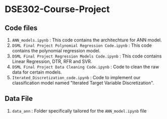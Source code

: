 # DSE302-Course-Project

## Code files

1. `ANN_models.ipynb` : This code contains the architechture for ANN model.
2. `DSML Final Project Polynomial Regression Code.ipynb` : This code contains the polynomial regression model.
3. `DSML Final Project Regression Models Code.ipynb` : This code contains Linear Regression, DTR, RFR and SVR.
4. `DSML Final Project Data Cleaning Code.ipynb` : Code to clean the raw data for certain models.
5. `Iterated_Discretization_code.ipynb` : Code to implement our classification model named "Iterated Target Variable Discretization".

## Data File

1. `data_ann` : Folder specifically tailored for the `ANN_model.ipynb` file
